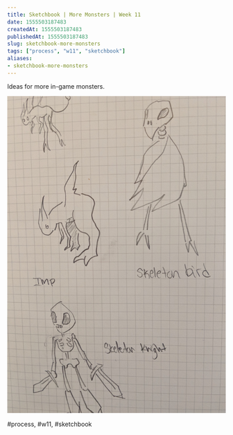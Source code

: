 ```yaml
---
title: Sketchbook | More Monsters | Week 11
date: 1555503187483
createdAt: 1555503187483
publishedAt: 1555503187483
slug: sketchbook-more-monsters
tags: ["process", "w11", "sketchbook"]
aliases:
- sketchbook-more-monsters
---
```


Ideas for more in-game monsters.

![](./sketch1.jpg)

#process, #w11, #sketchbook
